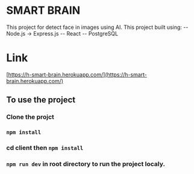 # SMART BRAIN

This project for detect face in images using AI.
This project built using: 
    -- Node.js -> Express.js
    -- React
    -- PostgreSQL

# Link 
[https://h-smart-brain.herokuapp.com/](https://h-smart-brain.herokuapp.com/)

## To use the project 

### Clone the projct
### `npm install`
### cd client then `npm install`
### `npm run dev` in root directory to run the project localy.
